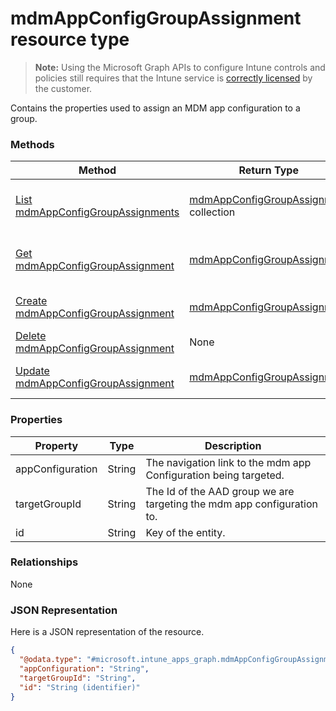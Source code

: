 ﻿# mdmAppConfigGroupAssignment resource type> **Note:** Using the Microsoft Graph APIs to configure Intune controls and policies still requires that the Intune service is [correctly licensed](https://www.microsoft.com/en-us/cloud-platform/microsoft-intune-pricing) by the customer.

Contains the properties used to assign an MDM app configuration to a group.
### Methods
|Method|Return Type|Description|
|---|---|---|
|[List mdmAppConfigGroupAssignments](../api/intune_apps_mdmappconfiggroupassignment_list.md)|[mdmAppConfigGroupAssignment](../resources/intune_apps_mdmappconfiggroupassignment.md) collection|List properties and relationships of the [mdmAppConfigGroupAssignment](../resources/intune_apps_mdmappconfiggroupassignment.md) objects.|
|[Get mdmAppConfigGroupAssignment](../api/intune_apps_mdmappconfiggroupassignment_get.md)|[mdmAppConfigGroupAssignment](../resources/intune_apps_mdmappconfiggroupassignment.md)|Read properties and relationships of the [mdmAppConfigGroupAssignment](../resources/intune_apps_mdmappconfiggroupassignment.md) object.|
|[Create mdmAppConfigGroupAssignment](../api/intune_apps_mdmappconfiggroupassignment_create.md)|[mdmAppConfigGroupAssignment](../resources/intune_apps_mdmappconfiggroupassignment.md)|Create a new [mdmAppConfigGroupAssignment](../resources/intune_apps_mdmappconfiggroupassignment.md) object.|
|[Delete mdmAppConfigGroupAssignment](../api/intune_apps_mdmappconfiggroupassignment_delete.md)|None|Deletes a [mdmAppConfigGroupAssignment](../resources/intune_apps_mdmappconfiggroupassignment.md).|
|[Update mdmAppConfigGroupAssignment](../api/intune_apps_mdmappconfiggroupassignment_update.md)|[mdmAppConfigGroupAssignment](../resources/intune_apps_mdmappconfiggroupassignment.md)|Update the properties of a [mdmAppConfigGroupAssignment](../resources/intune_apps_mdmappconfiggroupassignment.md) object.|

### Properties
|Property|Type|Description|
|---|---|---|
|appConfiguration|String|The navigation link to the mdm app Configuration being targeted.|
|targetGroupId|String|The Id of the AAD group we are targeting the mdm app configuration to.|
|id|String|Key of the entity.|

### Relationships
None
### JSON Representation
Here is a JSON representation of the resource.
<!-- {
  "blockType": "resource",
  "keyProperty": "id",
  "@odata.type": "microsoft.intune_apps_graph.mdmAppConfigGroupAssignment"
}
-->
```json
{
  "@odata.type": "#microsoft.intune_apps_graph.mdmAppConfigGroupAssignment",
  "appConfiguration": "String",
  "targetGroupId": "String",
  "id": "String (identifier)"
}
```



